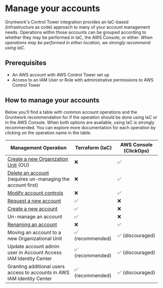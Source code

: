 # Manage your accounts

Gruntwork's Control Tower integration provides an IaC-based (infrastructure as code) approach to many of your account management needs. Operations within those accounts can be grouped according to whether they may be performed in IaC, the AWS Console, or either. _When operations may be performed in either location, we strongly recommend using IaC._

## Prerequisites

- An AWS account with AWS Control Tower set up
- Access to an IAM User or Role with administrative permissions to AWS Control Tower

## How to manage your accounts

Below you'll find a table with common account operations and the Gruntwork recommendation for if the operation should be done using IaC or in the AWS Console. When both options are available, using IaC is strongly recommended. You can explore more documentation for each operation by clicking on the operation name in the table.

| Management Operation                                                                                                                        | Terraform (IaC)  | AWS Console (ClickOps) |
| ------------------------------------------------------------------------------------------------------------------------------------------- | ---------------- | ---------------------- |
| [Create a new Organization Unit](https://docs.aws.amazon.com/controltower/latest/userguide/create-new-ou.html) (OU)                         | ❌               | ✅                     |
| [Delete an account](https://docs.aws.amazon.com/controltower/latest/userguide/delete-account.html) (requires un-managing the account first) | ❌               | ✅                     |
| [Modify account controls](https://docs.aws.amazon.com/controltower/latest/userguide/enable-controls-on-ou.html)                             | ❌               | ✅                     |
| [Request a new account](./add-account.md)                                                                                                   | ✅               | ❌                     |
| [Create a new account](./add-account.md)                                                                                                    | ✅               | ❌                     |
| Un-manage an account                                                                                                                        | ✅               | ❌                     |
| [Renaming an account](https://docs.aws.amazon.com/controltower/latest/userguide/change-account-name.html)                                   | ❌               | ✅                     |
| Moving an account to a new Organizational Unit                                                                                              | ✅ (recommended) | ✅ (discouraged)       |
| Update account admin user in Account Access IAM Identity Center                                                                             | ✅ (recommended) | ✅ (discouraged)       |
| Granting additional users access to accounts in AWS IAM Identity Center                                                                     | ✅ (recommended) | ✅ (discouraged)       |


<!-- ##DOCS-SOURCER-START
{
  "sourcePlugin": "local-copier",
  "hash": "4489ca533b0819d71503b1a2e6853d92"
}
##DOCS-SOURCER-END -->

